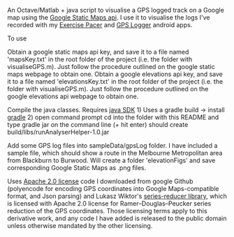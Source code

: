 An Octave/Matlab + java script to visualise a GPS logged track on a Google map using the [Google Static Maps api](https://developers.google.com/maps/documentation/static-maps). I use it to visualise the logs I've recorded with my [Exercise Pacer](https://play.google.com/store/apps/details?id=timo.home.exercisepacer) and [GPS Logger](https://play.google.com/store/apps/details?id=timo.home.gpsLog) android apps.

To use 

Obtain a google static maps api key, and save it to a file named 'mapsKey.txt' in the root folder of the project (i.e. the folder with visualiseGPS.m). Just follow the procedure outlined on the google static maps webpage to obtain one.
Obtain a google elevations api key, and save it to a file named 'elevationsKey.txt' in the root folder of the project (i.e. the folder with visualiseGPS.m). Just follow the procedure outlined on the google elevations api webpage to obtain one.

Compile the java classes. Requires [java SDK](http://www.oracle.com/technetwork/java/javase/)
	1) Uses a gradle build -> install [gradle](https://gradle.org/)
	2) open command prompt cd into the folder with this README and type gradle jar on the command line  (+ hit enter)
		 should create build/libs/runAnalyserHelper-1.0.jar

Add some GPS log files into sampleData/gpsLog folder. I have included a sample file, which should show a route in the Melbourne Metropolitan area from Blackburn to Burwood. Will create a folder 'elevationFigs' and save corresponding Google Static Maps as .png files.

Uses [Apache 2.0 license](https://www.apache.org/licenses/LICENSE-2.0) code I downloaded from google Github (polyencode for encoding GPS coordinates into Google Maps-compatible format, and Json parsing) and Lukasz Wiktor's [series-reducer library](https://github.com/LukaszWiktor/series-reducer), which is licensed with Apache 2.0 license for Ramer–Douglas–Peucker series reduction of the GPS coordinates. Those licensing terms apply to this derivative work, and any code I have added is released to the public domain unless otherwise mandated by the other licensing.
